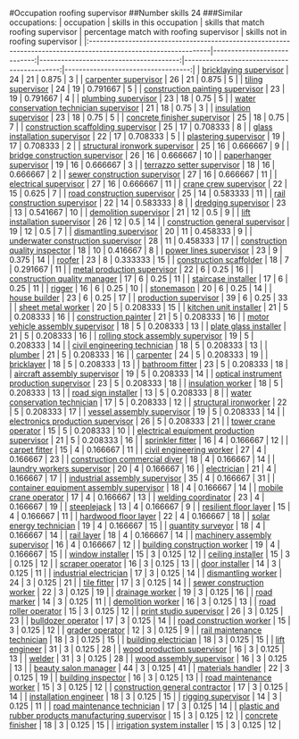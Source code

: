 #Occupation roofing supervisor
##Number skills 24
###Similar occupations:
| occupation                                                                                                      |   skills in this occupation |   skills that match roofing supervisor |   percentage match with roofing supervisor |   skills not in roofing supervisor |
|:----------------------------------------------------------------------------------------------------------------|----------------------------:|---------------------------------------:|-------------------------------------------:|-----------------------------------:|
| [bricklaying supervisor](bricklaying_supervisor.md)                                                             |                          24 |                                     21 |                                   0.875    |                                  3 |
| [carpenter supervisor](carpenter_supervisor.md)                                                                 |                          26 |                                     21 |                                   0.875    |                                  5 |
| [tiling supervisor](tiling_supervisor.md)                                                                       |                          24 |                                     19 |                                   0.791667 |                                  5 |
| [construction painting supervisor](construction_painting_supervisor.md)                                         |                          23 |                                     19 |                                   0.791667 |                                  4 |
| [plumbing supervisor](plumbing_supervisor.md)                                                                   |                          23 |                                     18 |                                   0.75     |                                  5 |
| [water conservation technician supervisor](water_conservation_technician_supervisor.md)                         |                          21 |                                     18 |                                   0.75     |                                  3 |
| [insulation supervisor](insulation_supervisor.md)                                                               |                          23 |                                     18 |                                   0.75     |                                  5 |
| [concrete finisher supervisor](concrete_finisher_supervisor.md)                                                 |                          25 |                                     18 |                                   0.75     |                                  7 |
| [construction scaffolding supervisor](construction_scaffolding_supervisor.md)                                   |                          25 |                                     17 |                                   0.708333 |                                  8 |
| [glass installation supervisor](glass_installation_supervisor.md)                                               |                          22 |                                     17 |                                   0.708333 |                                  5 |
| [plastering supervisor](plastering_supervisor.md)                                                               |                          19 |                                     17 |                                   0.708333 |                                  2 |
| [structural ironwork supervisor](structural_ironwork_supervisor.md)                                             |                          25 |                                     16 |                                   0.666667 |                                  9 |
| [bridge construction supervisor](bridge_construction_supervisor.md)                                             |                          26 |                                     16 |                                   0.666667 |                                 10 |
| [paperhanger supervisor](paperhanger_supervisor.md)                                                             |                          19 |                                     16 |                                   0.666667 |                                  3 |
| [terrazzo setter supervisor](terrazzo_setter_supervisor.md)                                                     |                          18 |                                     16 |                                   0.666667 |                                  2 |
| [sewer construction supervisor](sewer_construction_supervisor.md)                                               |                          27 |                                     16 |                                   0.666667 |                                 11 |
| [electrical supervisor](electrical_supervisor.md)                                                               |                          27 |                                     16 |                                   0.666667 |                                 11 |
| [crane crew supervisor](crane_crew_supervisor.md)                                                               |                          22 |                                     15 |                                   0.625    |                                  7 |
| [road construction supervisor](road_construction_supervisor.md)                                                 |                          25 |                                     14 |                                   0.583333 |                                 11 |
| [rail construction supervisor](rail_construction_supervisor.md)                                                 |                          22 |                                     14 |                                   0.583333 |                                  8 |
| [dredging supervisor](dredging_supervisor.md)                                                                   |                          23 |                                     13 |                                   0.541667 |                                 10 |
| [demolition supervisor](demolition_supervisor.md)                                                               |                          21 |                                     12 |                                   0.5      |                                  9 |
| [lift installation supervisor](lift_installation_supervisor.md)                                                 |                          26 |                                     12 |                                   0.5      |                                 14 |
| [construction general supervisor](construction_general_supervisor.md)                                           |                          19 |                                     12 |                                   0.5      |                                  7 |
| [dismantling supervisor](dismantling_supervisor.md)                                                             |                          20 |                                     11 |                                   0.458333 |                                  9 |
| [underwater construction supervisor](underwater_construction_supervisor.md)                                     |                          28 |                                     11 |                                   0.458333 |                                 17 |
| [construction quality inspector](construction_quality_inspector.md)                                             |                          18 |                                     10 |                                   0.416667 |                                  8 |
| [power lines supervisor](power_lines_supervisor.md)                                                             |                          23 |                                      9 |                                   0.375    |                                 14 |
| [roofer](roofer.md)                                                                                             |                          23 |                                      8 |                                   0.333333 |                                 15 |
| [construction scaffolder](construction_scaffolder.md)                                                           |                          18 |                                      7 |                                   0.291667 |                                 11 |
| [metal production supervisor](metal_production_supervisor.md)                                                   |                          22 |                                      6 |                                   0.25     |                                 16 |
| [construction quality manager](construction_quality_manager.md)                                                 |                          17 |                                      6 |                                   0.25     |                                 11 |
| [staircase installer](staircase_installer.md)                                                                   |                          17 |                                      6 |                                   0.25     |                                 11 |
| [rigger](rigger.md)                                                                                             |                          16 |                                      6 |                                   0.25     |                                 10 |
| [stonemason](stonemason.md)                                                                                     |                          20 |                                      6 |                                   0.25     |                                 14 |
| [house builder](house_builder.md)                                                                               |                          23 |                                      6 |                                   0.25     |                                 17 |
| [production supervisor](production_supervisor.md)                                                               |                          39 |                                      6 |                                   0.25     |                                 33 |
| [sheet metal worker](sheet_metal_worker.md)                                                                     |                          20 |                                      5 |                                   0.208333 |                                 15 |
| [kitchen unit installer](kitchen_unit_installer.md)                                                             |                          21 |                                      5 |                                   0.208333 |                                 16 |
| [construction painter](construction_painter.md)                                                                 |                          21 |                                      5 |                                   0.208333 |                                 16 |
| [motor vehicle assembly supervisor](motor_vehicle_assembly_supervisor.md)                                       |                          18 |                                      5 |                                   0.208333 |                                 13 |
| [plate glass installer](plate_glass_installer.md)                                                               |                          21 |                                      5 |                                   0.208333 |                                 16 |
| [rolling stock assembly supervisor](rolling_stock_assembly_supervisor.md)                                       |                          19 |                                      5 |                                   0.208333 |                                 14 |
| [civil engineering technician](civil_engineering_technician.md)                                                 |                          18 |                                      5 |                                   0.208333 |                                 13 |
| [plumber](plumber.md)                                                                                           |                          21 |                                      5 |                                   0.208333 |                                 16 |
| [carpenter](carpenter.md)                                                                                       |                          24 |                                      5 |                                   0.208333 |                                 19 |
| [bricklayer](bricklayer.md)                                                                                     |                          18 |                                      5 |                                   0.208333 |                                 13 |
| [bathroom fitter](bathroom_fitter.md)                                                                           |                          23 |                                      5 |                                   0.208333 |                                 18 |
| [aircraft assembly supervisor](aircraft_assembly_supervisor.md)                                                 |                          19 |                                      5 |                                   0.208333 |                                 14 |
| [optical instrument production supervisor](optical_instrument_production_supervisor.md)                         |                          23 |                                      5 |                                   0.208333 |                                 18 |
| [insulation worker](insulation_worker.md)                                                                       |                          18 |                                      5 |                                   0.208333 |                                 13 |
| [road sign installer](road_sign_installer.md)                                                                   |                          13 |                                      5 |                                   0.208333 |                                  8 |
| [water conservation technician](water_conservation_technician.md)                                               |                          17 |                                      5 |                                   0.208333 |                                 12 |
| [structural ironworker](structural_ironworker.md)                                                               |                          22 |                                      5 |                                   0.208333 |                                 17 |
| [vessel assembly supervisor](vessel_assembly_supervisor.md)                                                     |                          19 |                                      5 |                                   0.208333 |                                 14 |
| [electronics production supervisor](electronics_production_supervisor.md)                                       |                          26 |                                      5 |                                   0.208333 |                                 21 |
| [tower crane operator](tower_crane_operator.md)                                                                 |                          15 |                                      5 |                                   0.208333 |                                 10 |
| [electrical equipment production supervisor](electrical_equipment_production_supervisor.md)                     |                          21 |                                      5 |                                   0.208333 |                                 16 |
| [sprinkler fitter](sprinkler_fitter.md)                                                                         |                          16 |                                      4 |                                   0.166667 |                                 12 |
| [carpet fitter](carpet_fitter.md)                                                                               |                          15 |                                      4 |                                   0.166667 |                                 11 |
| [civil engineering worker](civil_engineering_worker.md)                                                         |                          27 |                                      4 |                                   0.166667 |                                 23 |
| [construction commercial diver](construction_commercial_diver.md)                                               |                          18 |                                      4 |                                   0.166667 |                                 14 |
| [laundry workers supervisor](laundry_workers_supervisor.md)                                                     |                          20 |                                      4 |                                   0.166667 |                                 16 |
| [electrician](electrician.md)                                                                                   |                          21 |                                      4 |                                   0.166667 |                                 17 |
| [industrial assembly supervisor](industrial_assembly_supervisor.md)                                             |                          35 |                                      4 |                                   0.166667 |                                 31 |
| [container equipment assembly supervisor](container_equipment_assembly_supervisor.md)                           |                          18 |                                      4 |                                   0.166667 |                                 14 |
| [mobile crane operator](mobile_crane_operator.md)                                                               |                          17 |                                      4 |                                   0.166667 |                                 13 |
| [welding coordinator](welding_coordinator.md)                                                                   |                          23 |                                      4 |                                   0.166667 |                                 19 |
| [steeplejack](steeplejack.md)                                                                                   |                          13 |                                      4 |                                   0.166667 |                                  9 |
| [resilient floor layer](resilient_floor_layer.md)                                                               |                          15 |                                      4 |                                   0.166667 |                                 11 |
| [hardwood floor layer](hardwood_floor_layer.md)                                                                 |                          22 |                                      4 |                                   0.166667 |                                 18 |
| [solar energy technician](solar_energy_technician.md)                                                           |                          19 |                                      4 |                                   0.166667 |                                 15 |
| [quantity surveyor](quantity_surveyor.md)                                                                       |                          18 |                                      4 |                                   0.166667 |                                 14 |
| [rail layer](rail_layer.md)                                                                                     |                          18 |                                      4 |                                   0.166667 |                                 14 |
| [machinery assembly supervisor](machinery_assembly_supervisor.md)                                               |                          16 |                                      4 |                                   0.166667 |                                 12 |
| [building construction worker](building_construction_worker.md)                                                 |                          19 |                                      4 |                                   0.166667 |                                 15 |
| [window installer](window_installer.md)                                                                         |                          15 |                                      3 |                                   0.125    |                                 12 |
| [ceiling installer](ceiling_installer.md)                                                                       |                          15 |                                      3 |                                   0.125    |                                 12 |
| [scraper operator](scraper_operator.md)                                                                         |                          16 |                                      3 |                                   0.125    |                                 13 |
| [door installer](door_installer.md)                                                                             |                          14 |                                      3 |                                   0.125    |                                 11 |
| [industrial electrician](industrial_electrician.md)                                                             |                          17 |                                      3 |                                   0.125    |                                 14 |
| [dismantling worker](dismantling_worker.md)                                                                     |                          24 |                                      3 |                                   0.125    |                                 21 |
| [tile fitter](tile_fitter.md)                                                                                   |                          17 |                                      3 |                                   0.125    |                                 14 |
| [sewer construction worker](sewer_construction_worker.md)                                                       |                          22 |                                      3 |                                   0.125    |                                 19 |
| [drainage worker](drainage_worker.md)                                                                           |                          19 |                                      3 |                                   0.125    |                                 16 |
| [road marker](road_marker.md)                                                                                   |                          14 |                                      3 |                                   0.125    |                                 11 |
| [demolition worker](demolition_worker.md)                                                                       |                          16 |                                      3 |                                   0.125    |                                 13 |
| [road roller operator](road_roller_operator.md)                                                                 |                          15 |                                      3 |                                   0.125    |                                 12 |
| [print studio supervisor](print_studio_supervisor.md)                                                           |                          26 |                                      3 |                                   0.125    |                                 23 |
| [bulldozer operator](bulldozer_operator.md)                                                                     |                          17 |                                      3 |                                   0.125    |                                 14 |
| [road construction worker](road_construction_worker.md)                                                         |                          15 |                                      3 |                                   0.125    |                                 12 |
| [grader operator](grader_operator.md)                                                                           |                          12 |                                      3 |                                   0.125    |                                  9 |
| [rail maintenance technician](rail_maintenance_technician.md)                                                   |                          18 |                                      3 |                                   0.125    |                                 15 |
| [building electrician](building_electrician.md)                                                                 |                          18 |                                      3 |                                   0.125    |                                 15 |
| [lift engineer](lift_engineer.md)                                                                               |                          31 |                                      3 |                                   0.125    |                                 28 |
| [wood production supervisor](wood_production_supervisor.md)                                                     |                          16 |                                      3 |                                   0.125    |                                 13 |
| [welder](welder.md)                                                                                             |                          31 |                                      3 |                                   0.125    |                                 28 |
| [wood assembly supervisor](wood_assembly_supervisor.md)                                                         |                          16 |                                      3 |                                   0.125    |                                 13 |
| [beauty salon manager](beauty_salon_manager.md)                                                                 |                          44 |                                      3 |                                   0.125    |                                 41 |
| [materials handler](materials_handler.md)                                                                       |                          22 |                                      3 |                                   0.125    |                                 19 |
| [building inspector](building_inspector.md)                                                                     |                          16 |                                      3 |                                   0.125    |                                 13 |
| [road maintenance worker](road_maintenance_worker.md)                                                           |                          15 |                                      3 |                                   0.125    |                                 12 |
| [construction general contractor](construction_general_contractor.md)                                           |                          17 |                                      3 |                                   0.125    |                                 14 |
| [installation engineer](installation_engineer.md)                                                               |                          18 |                                      3 |                                   0.125    |                                 15 |
| [rigging supervisor](rigging_supervisor.md)                                                                     |                          14 |                                      3 |                                   0.125    |                                 11 |
| [road maintenance technician](road_maintenance_technician.md)                                                   |                          17 |                                      3 |                                   0.125    |                                 14 |
| [plastic and rubber products manufacturing supervisor](plastic_and_rubber_products_manufacturing_supervisor.md) |                          15 |                                      3 |                                   0.125    |                                 12 |
| [concrete finisher](concrete_finisher.md)                                                                       |                          18 |                                      3 |                                   0.125    |                                 15 |
| [irrigation system installer](irrigation_system_installer.md)                                                   |                          15 |                                      3 |                                   0.125    |                                 12 |
